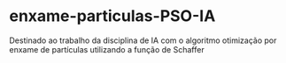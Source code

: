 # enxame-particulas-PSO-IA
Destinado ao trabalho da disciplina de IA com o algoritmo otimização por enxame de partículas utilizando a função de Schaffer
